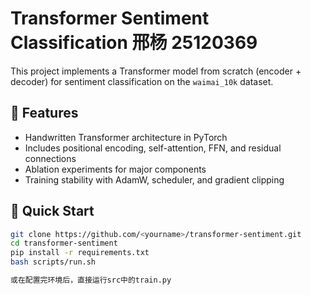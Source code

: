 # Transformer Sentiment Classification 邢杨 25120369

This project implements a Transformer model from scratch (encoder + decoder) 
for sentiment classification on the `waimai_10k` dataset.

## 🧠 Features
- Handwritten Transformer architecture in PyTorch
- Includes positional encoding, self-attention, FFN, and residual connections
- Ablation experiments for major components
- Training stability with AdamW, scheduler, and gradient clipping

## 🚀 Quick Start

```bash
git clone https://github.com/<yourname>/transformer-sentiment.git
cd transformer-sentiment
pip install -r requirements.txt
bash scripts/run.sh

或在配置完环境后，直接运行src中的train.py
